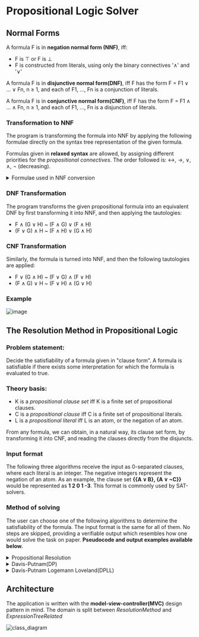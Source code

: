 # Propositional Logic Solver

## Normal Forms

A formula F is in **negation normal form (NNF)**, iff:
* F is ⊤ or F is ⊥
* F is constructed from literals, using only the binary connectives '∧' and '∨'

A formula F is in **disjunctive normal form(DNF)**, iff F has the form F = F1 ∨ ... ∨ Fn, n ≥ 1, and
each of F1, ..., Fn is a conjunction of literals.

A formula F is in **conjunctive normal form(CNF)**, iff F has the form F = F1 ∧ ... ∧ Fn, n ≥ 1, and
each of F1, ..., Fn is a disjunction of literals.

### Transformation to NNF

The program is transforming the formula into NNF by applying the following formulae directly on the syntax tree representation 
of the given formula.

Formulas given in **relaxed syntax** are allowed, by assigning different priorities for the *propositional connectives*.
The order followed is: ↔, →, ∨, ∧, ¬ (decreasing).

<details><summary>Formulae used in NNF conversion</summary>
<p>

* Reduction Laws:
```
(F ↔ G) ~ (F → G) ∧ (G → F)
(F → G) ~ (¬F ∨ G)
```

* Laws of "True" and "False":
```
¬⊤ ~ ⊥
¬⊥ ~ ⊤
F ∨ ⊥ ~ F
F ∧ ⊤ ~ F
F ∨ ⊤ ~ ⊤
F ∧ ⊥ ~ ⊥
⊥ → F ~ ⊤
F → ⊤ ~ ⊤
```

* Idempocy rules:
```
F ∧ F ~ F
F ∨ F ~ F
```

* Absorbtion Laws:
```
F ∨ (F ∧ G) ~ F
F ∧ (F ∨ G) ~ F
```

* "Annihilation" Laws:
```
F ∨ ¬F ~ ⊤
F ∧ ¬F ~ ⊥
F → F ~ ⊤
```

* Negation Laws:
```
¬(¬F) ~ F ("double negation")
¬(F ∨ G) ~ ¬F ∧ ¬G ("De Morgan")
¬(F ∧ G) ~ ¬F ∨ ¬G ("De Morgan")
```

</p>
</details>

### DNF Transformation

The program transforms the given propositional formula into an equivalent DNF by first transforming it into NNF, and then applying
the tautologies:

* F ∧ (G ∨ H) ~ (F ∧ G) ∨ (F ∧ H)
* (F ∨ G) ∧ H ~ (F ∧ H) ∨ (G ∧ H)

### CNF Transformation

Similarly, the formula is turned into NNF, and then the following tautologies are applied:

* F ∨ (G ∧ H) ~ (F ∨ G) ∧ (F ∨ H)
* (F ∧ G) ∨ H ~ (F ∨ H) ∧ (G ∨ H)

### Example

![image](https://github.com/mihai-bontea/Prop.-Logic-Solver/assets/79721547/de0c5aa8-f0ef-4844-97bb-5d9e98b3def0)

## The Resolution Method in Propositional Logic

### Problem statement:

Decide the satisfiability of a formula given in "clause form". A formula is satisfiable if there exists some interpretation
for which the formula is evaluated to true.

### Theory basis:

* K is a *propositional clause set* iff K is a finite set of propositional clauses.
* C is a *propositional clause* iff C is a finite set of propositional literals.
* L is a *propositional literal* iff L is an atom, or the negation of an atom.

From any formula, we can obtain, in a natural way, its clause set form, by transforming it into CNF, and reading
the clauses directly from the disjuncts.

### Input format

The following three algorithms receive the input as 0-separated clauses, where each literal is an integer. The negative integers
represent the negation of an atom. As an example, the clause set **{{A ∨ B}, {A ∨ ¬C}}** would be represented as **1 2 0 1 -3**. This format is 
commonly used by SAT-solvers.

### Method of solving

The user can choose one of the following algorithms to determine the satisfiability of the formula. The input format is the same for all of them.
No steps are skipped, providing a verifiable output which resembles how one would solve the task on paper. **Pseudocode and output examples available below.**

<details><summary>Propositional Resolution</summary>
<p>

#### Resolution uses the following algorithm:

```
K' := K
while exists C such that
    C is a propositional resolvent of two clauses in K' and C does not belong to K' already
do
    if C = {} then answer: "Not satisfiable"
    else K' := K' U {C}

answer: "Satisfiable"
```

</p>
</details>


<details><summary>Davis-Putnam(DP)</summary>
<p>

#### The following three steps are applied:

```
* the 1-literal rule
If a single literal L appears in a clause set, remove any instances of ¬L from the other clauses of K.

* the pure literal rule
If a literal occurs only positively or negatively in the clause set, delete all clauses containing it.

* resolution
Apply propositional resolution on the remaining clauses.

answer: "Satisfiable" when none of the rules can be applied
        "Not Satisfiable" when the empty clause is generated
```

</p>
</details>


<details><summary>Davis-Putnam Logemann Loveland(DPLL)</summary>
<p>

#### The following three steps are applied:

```
* the 1-literal rule
If a single literal L appears in a clause set, remove any instances of ¬L from the other clauses of K.

* the pure literal rule
If a literal occurs only positively or negatively in the clause set, delete all clauses containing it.

* splitting
The satisfiability of K' is reduced to the satisfiability of K' ∪ {{L}}, K' ∪ {{¬L}}. 
(K' is satisfiable exactly if one of the two is).
```

</p>
</details>

## Architecture

The application is written with the **model-view-controller(MVC)** design pattern in mind. The domain is split between *ResolutionMethod* and *ExpressionTreeRelated*

![class_diagram](https://github.com/mihai-bontea/Prop.-Logic-Solver/assets/79721547/622cbbb4-9e75-4bbd-82f7-9bd02e346462)